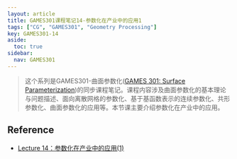 ```yaml
---
layout: article
title: GAMES301课程笔记14-参数化在产业中的应用1
tags: ["CG", "GAMES301", "Geometry Processing"]
key: GAMES301-14
aside:
  toc: true
sidebar:
  nav: GAMES301
---
```


> 这个系列是GAMES301-曲面参数化([GAMES 301: Surface Parameterization](http://staff.ustc.edu.cn/~renjiec/GAMES301/index.html))的同步课程笔记。课程内容涉及曲面参数化的基本理论与问题描述、面向离散网格的参数化、基于基函数表示的连续参数化、共形参数化、曲面参数化的应用等。本节课主要介绍参数化在产业中的应用。
<!--more-->

## Reference

- [Lecture 14：参数化在产业中的应用(1)](https://www.bilibili.com/video/BV18T411P7hT?p=14&vd_source=7a2542c6c909b3ee1fab551277360826)